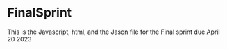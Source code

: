 # FinalSprint
This is the Javascript, html, and the Jason file for the Final sprint due April 20 2023
